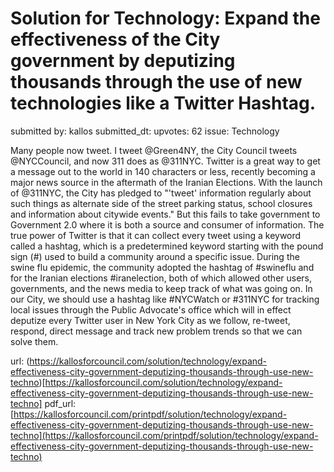 # Solution for Technology: Expand the effectiveness of the City government by deputizing thousands through the use of new technologies like a Twitter Hashtag. #

submitted by: kallos
submitted_dt: 
upvotes: 62
issue: Technology

Many people now tweet. I tweet @Green4NY, the City Council tweets @NYCCouncil, and now 311 does as @311NYC. Twitter is a great way to get a message out to the world in 140 characters or less, recently becoming a major news source in the aftermath of the Iranian Elections. With the launch of @311NYC, the City has pledged to "'tweet' information regularly about such things as alternate side of the street parking status, school closures and information about citywide events." But this fails to take government to Government 2.0 where it is both a source and consumer of information. The true power of Twitter is that it can collect every tweet using a keyword called a hashtag, which is a predetermined keyword starting with the pound sign (#) used to build a community around a specific issue. During the swine flu epidemic, the community adopted the hashtag of #swineflu and for the Iranian elections #iranelection, both of which allowed other users, governments, and the news media to keep track of what was going on. In our City, we should use a hashtag like #NYCWatch or #311NYC for tracking local issues through the Public Advocate's office which will in effect deputize every Twitter user in New York City as we follow, re-tweet, respond, direct message and track new problem trends so that we can solve them.

url: (https://kallosforcouncil.com/solution/technology/expand-effectiveness-city-government-deputizing-thousands-through-use-new-techno)[https://kallosforcouncil.com/solution/technology/expand-effectiveness-city-government-deputizing-thousands-through-use-new-techno]
pdf_url: [https://kallosforcouncil.com/printpdf/solution/technology/expand-effectiveness-city-government-deputizing-thousands-through-use-new-techno](https://kallosforcouncil.com/printpdf/solution/technology/expand-effectiveness-city-government-deputizing-thousands-through-use-new-techno)